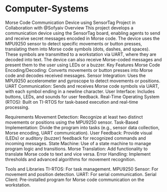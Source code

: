 # Computer-Systems
Morse Code Communication Device using SensorTag
Project in Collaboration with @Sofyaiv 
Overview
This project develops a communication device using the SensorTag board, enabling agents to send and receive secret messages encoded in Morse code. The device uses the MPU9250 sensor to detect specific movements or button presses, translating them into Morse code symbols (dots, dashes, and spaces). These symbols are transmitted to a workstation via UART, where they are decoded into text. The device can also receive Morse-coded messages and present them to the user using LEDs or a buzzer.
Key Features
Morse Code Encoding/Decoding: Converts movements or button presses into Morse code and decodes received messages.
Sensor Integration: Uses the MPU9250 accelerometer and gyroscope to detect movements or positions.
UART Communication: Sends and receives Morse code symbols via UART, with each symbol ending in a newline character.
User Interface: Includes buttons, LEDs, and sounds for user feedback.
Real-Time Operating System (RTOS): Built on TI-RTOS for task-based execution and real-time processing.

Requirements
Movement Detection: Recognize at least two distinct movements or positions using the MPU9250 sensor.
Task-Based Implementation: Divide the program into tasks (e.g., sensor data collection, Morse encoding, UART communication).
User Feedback: Provide visual (LEDs) or auditory (buzzer) feedback for recognized commands and incoming messages.
State Machine: Use of a state machine to manage program logic and transitions.
Morse Translation: Add functionality to translate Morse code to text and vice versa.
Error Handling: Implement thresholds and advanced algorithms for movement recognition.

Tools and Libraries
TI-RTOS: For task management.
MPU9250 Sensor: For movement and position detection.
UART: For serial communication.
Serial Client: Pre-installed program for Morse code communication on the workstation.
